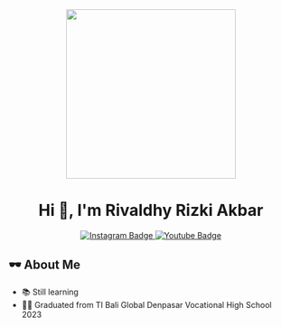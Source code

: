 <div id="header" align="center">
  <img src="https://camo.githubusercontent.com/cae12fddd9d6982901d82580bdf321d81fb299141098ca1c2d4891870827bf17/68747470733a2f2f6d69726f2e6d656469756d2e636f6d2f6d61782f313336302f302a37513379765349765f7430696f4a2d5a2e676966" width="300"/>

<h1 align="center">Hi 👋, I'm Rivaldhy Rizki Akbar</h1>
<div id="badges">
  <a href="https://www.instagram.com/arrival1l/" target="_blank">
    <img src="https://img.shields.io/badge/Instagram-black?style=for-the-badge&logo=instagram&logoColor=white" alt="Instagram Badge" />
  </a>
  <a href="https://www.youtube.com/channel/UCC8ep5bJ8deDgU0fImVfDJQ">
    <img src="https://img.shields.io/badge/YouTube-red?style=for-the-badge&logo=youtube&logoColor=white" alt="Youtube Badge"/>
  </a>
</div>
<img src="https://komarev.com/ghpvc/?username=Rivaldhy1&style=flat-square&color=blue" alt=""/>
</div>

## 🕶 About Me
- 📚 Still learning
- 👨‍🎓 Graduated from TI Bali Global Denpasar Vocational High School 2023  

